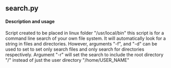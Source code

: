 ## search.py
#### Description and usage
Script created to be placed in linux folder "/usr/local/bin" this script is for a command
line search of your own file system. It will automatically look for a string in files and
directories. However, arguments "-f", and "-d" can be used to set to set only search files
and only search for directories respectively. Argument "-r" will set the search to include
the root directory "/" instead of just the user directory "/home/USER_NAME"
